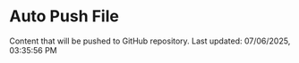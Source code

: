 # Auto Push File

Content that will be pushed to GitHub repository.
Last updated: 07/06/2025, 03:35:56 PM